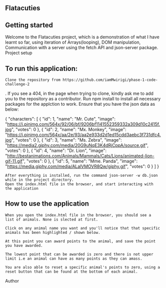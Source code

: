 ## Flatacuties
 ## Getting started

Welcome to the Flatacuties project, which is a demonstration of what I have learnt so far, using iteration of Arrays(looping), DOM manipulation, Communication with a server using the fetch API and json-server package.
Project setup

## To run this application:

    Clone the repository from https://github.com/iamMwirigi/phase-1-code-challenge-2
. If you see a 404, in the page when trying to clone, kindly ask me to add you to the repository as a contributor.
    Run npm install to install all necessary packages for the applction to work.
    Ensure that you have the json data as below:

{
  "characters": [
    {
      "id": 1,
      "name": "Mr. Cute",
      "image": "https://i.pinimg.com/564x/92/06/bf/9206bf1141552359332a309d10c2415f.jpg",
      "votes": 0
    },
    {
      "id": 2,
      "name": "Mx. Monkey",
      "image": "https://i.pinimg.com/564x/aa/2e/93/aa2e933d2d1ed15cdd3aebc3f731dfc4.jpg",
      "votes": 0
    },
    {
      "id": 3,
      "name": "Ms. Zebra",
      "image": "https://media2.giphy.com/media/20G9uNqE3K4dRjCppA/source.gif",
      "votes": 0
    },
    {
      "id": 4,
      "name": "Dr. Lion",
      "image": "http://bestanimations.com/Animals/Mammals/Cats/Lions/animated-lion-gif-11.gif",
      "votes": 0
    },
    {
      "id": 5,
      "name": "Mme. Panda",
      "image": "https://media.giphy.com/media/ALalVMOVR8Qw/giphy.gif",
      "votes": 0
    }
  ]
} 

    After everything is installed, run the command json-server -w db.json while in the project directory.
    Open the index.html file in the browser, and start interacting with the application

## How to use the application

    When you open the index.html file in the browser, you should see a list of animals. None is slected at first.

    Click on any animal name you want and you'll notice that that specific animals has been highlighted / shown below.

    At this point you can award points to the animal, and save the point you have awarded.

    The lowest point that can be awarded is zero and there is not upper limit i.e an animal can have as many points as they can amass.

    You are also able to reset a specific animal's points to zero, using a reset button that can be found at the bottom of each animal.

Author